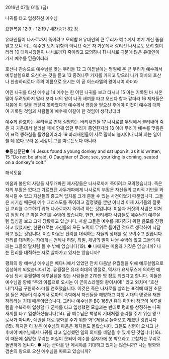 2016년 07월 01일 (금)

나귀를 타고 입성하신 예수님



요한복음 12:9 - 12:19 / 새찬송가 82 장


유대인들이 나사로까지 죽이려고 모의함
9 유대인의 큰 무리가 예수께서 여기 계신 줄을 알고 오니 이는 예수만 보기 위함이 아니요 죽은 자 가운데서 살리신 나사로도 보려 함이러라 10 대제사장들이 나사로까지 죽이려고 모의하니 11 나사로 때문에 많은 유대인이 가서 예수를 믿음이러라 

호산나 찬송으로 예수님을 맞는 무리들 
12 그 이튿날에는 명절에 온 큰 무리가 예수께서 예루살렘으로 오신다는 것을 듣고 13 종려나무 가지를 가지고 맞으러 나가 외치되 호산나 찬송하리로다 주의 이름으로 오시는 이 곧 이스라엘의 왕이시여 하더라 

어린 나귀를 타신 예수님 
14 예수는 한 어린 나귀를 보고 타시니 15 이는 기록된 바 시온 딸아 두려워하지 말라 보라 너의 왕이 나귀 새끼를 타고 오신다 함과 같더라 16 제자들은 처음에 이 일을 깨닫지 못하였다가 예수께서 영광을 얻으신 후에야 이것이 예수께 대하여 기록된 것임과 사람들이 예수께 이같이 한 것임이 생각났더라 

예수께 환호하는 무리들로 인해 실망하는 바리새인들
17 나사로를 무덤에서 불러내어 죽은 자 가운데서 살리실 때에 함께 있던 무리가 증언한지라 18 이에 무리가 예수를 맞음은 이 표적 행하심을 들었음이러라 19 바리새인들이 서로 말하되 볼지어다 너희 하는 일이 쓸 데 없다 보라 온 세상이 그를 따르는도다 하니라 

●중심문단● 14 Jesus found a young donkey and sat upon it, as it is written, 15 "Do not be afraid, O Daughter of Zion; see, your king is coming, seated on a donkey's colt."

해석도움





미움과 불안의 사람들
사두개파인 제사장들은 나사로까지 죽이려고 모의했습니다. 죽은 자의 부활은 없다고 가르쳤던 사두개파에게 나사로의 부활은 자신들의 교리적 기반을 와해시킬 수 있고 자신들의 종교적 입지를 크게 흔들 수 있는 사건이었기 때문입니다. 그들은 시기심 때문에 예수 그리스도를 죽이려고 결정했을 뿐만 아니라 이제 자기들의 잘못된 교리를 수호하기 위해 나사로까지 죽이려 하는 것입니다. 미움과 거짓의 사람은 이처럼 점점 더 큰 악을 저지를 수밖에 없습니다. 한편, 바리새파 사람들도 예수님의 예루살렘 입성을 보고 크게 당황하고 있습니다. 사실 그들은 예수를 제거하기 위한 음모를 진행하고 있었지만, 한편으로는 자신들의 모든 노력이 무위로 돌아간 것으로 생각하여 낙담하고 있는 것입니다. 이런 마음은 진리를 대적하는 자들의 상태를 잘 보여주고 있습니다. 진리를 대적하는 자에게는 언제나 허탈, 좌절, 체념의 말이 나올 수밖에 없고 그들의 미래는 그들의 말처럼 될 수 밖에 없습니다(19).
● 나에게는 미움과 거짓은 없습니까? 나는 진리를 대적하는 자로 살아가고 있지는 않습니까? 

평화의 왕 예수님
예수님은 베다니에서 있었던 잔치 다음날 유월절을 위해 예루살렘으로 입성하게 되었습니다(12). 유월절은 유대 최대의 명절로, 역사가 요세푸스에 의하면 예수님 당시 유월절에 예루살렘을 찾는 사람들은 270만 명 정도 되었다고 합니다. 이들은 예수님을 향해 “주의 이름으로 오시는 이 곧이스라엘의 왕이시여!” 라고 외치며 “호산나!”(지금 구원하소서)를 연호했습니다. 이것은 죽은 나사로를 살리는 표적에 대한 소문을 들은 저들이 예수께서 로마의 속박에서 자신들을 해방하고 다윗 시대의 영광을 재현하리라는 기대 때문이었습니다. 그러나 예수님은 BC 165년 유대 마카비 장군이 예루살렘을 수복하여 입성할 때 군마를 타고 입성했던 모습과는 반대로 평화를 상징하는 나귀 새끼를 타고 입성하셨습니다(14). 곧 예수님은 백성의 기대처럼 승리를 주기 위한 왕으로서가 아니라, 예언된 대로 평화를 주기 위한 화목제물로 들어오고 계셨던 것입니다(15). 하지만 이 같은 예수님의 마음은 제자들도 몰랐습니다. 그들도 성령이 오시고 난 후에야 예수님께서 나귀를 타고 입성했던 일의 의미를 깨달을 수 있게 된 것입니다(16). 이 때문에 실망한 무리는 며칠이 못되어 예수를 십자가에 못 박으라고 고함치는 무리로 돌변하게 됩니다.
● 나는 군마를 탄 메시야를 기대하고 있지는 않습니까? 나는 평화와 겸손의 왕으로 오신 예수님을 따르고 있습니까?